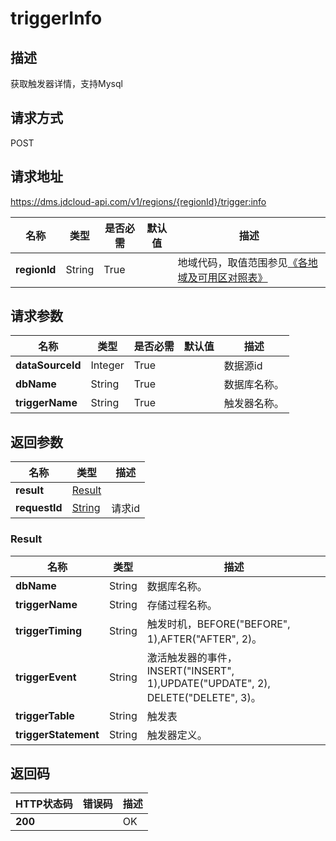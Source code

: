 # triggerInfo


## 描述
获取触发器详情，支持Mysql

## 请求方式
POST

## 请求地址
https://dms.jdcloud-api.com/v1/regions/{regionId}/trigger:info

|名称|类型|是否必需|默认值|描述|
|---|---|---|---|---|
|**regionId**|String|True| |地域代码，取值范围参见[《各地域及可用区对照表》](../Enum-Definitions/Regions-AZ.md)|

## 请求参数
|名称|类型|是否必需|默认值|描述|
|---|---|---|---|---|
|**dataSourceId**|Integer|True| |数据源id|
|**dbName**|String|True| |数据库名称。|
|**triggerName**|String|True| |触发器名称。|


## 返回参数
|名称|类型|描述|
|---|---|---|
|**result**|[Result](triggerinfo#result)| |
|**requestId**|[String](triggerinfo#result)|请求id|

### <div id="result">Result</div>
|名称|类型|描述|
|---|---|---|
|**dbName**|String|数据库名称。|
|**triggerName**|String|存储过程名称。|
|**triggerTiming**|String|触发时机，BEFORE("BEFORE", 1),AFTER("AFTER", 2)。|
|**triggerEvent**|String|激活触发器的事件，INSERT("INSERT", 1),UPDATE("UPDATE", 2), DELETE("DELETE", 3)。|
|**triggerTable**|String|触发表|
|**triggerStatement**|String|触发器定义。|

## 返回码
|HTTP状态码|错误码|描述|
|---|---|---|
|**200**||OK|
